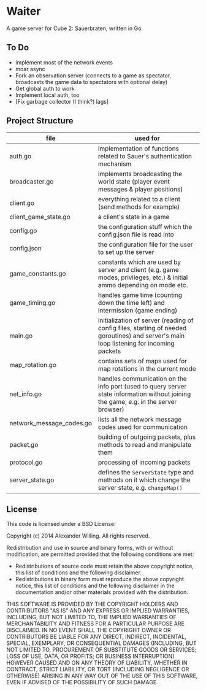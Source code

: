 # Waiter

A game server for Cube 2: Sauerbraten, written in Go.

## To Do

- implement most of the network events
- moar async
- Fork an observation server (connects to a game as spectator, broadcasts the game data to spectators with optional delay)
- Get global auth to work
- Implement local auth, too
- [Fix garbage collector (I think?) lags]

## Project Structure

| file                     | used for                                                                                                                                |
| ------------------------ | --------------------------------------------------------------------------------------------------------------------------------------- |
| auth.go                  | implementation of functions related to Sauer's authentication mechanism                                                                 |
| broadcaster.go           | implements broadcasting the world state (player event messages & player positions)                                                      |
| client.go                | everything related to a client (send methods for example)                                                                               |
| client_game_state.go     | a client's state in a game                                                                                                              |
| config.go                | the configuration stuff which the config.json file is read into                                                                         |
| config.json              | the configuration file for the user to set up the server                                                                                |
| game_constants.go        | constants which are used by server and client (e.g. game modes, privileges, etc.) & initial ammo depending on mode etc.                 |
| game_timing.go           | handles game time (counting down the time left) and intermission (game ending)                                                          |
| main.go                  | initialization of server (reading of config files, starting of needed goroutines) and server's main loop listening for incoming packets |
| map_rotation.go          | contains sets of maps used for map rotations in the current mode                                                                        |
| net_info.go              | handles communication on the info port (used to query server state information without joining the game, e.g. in the server browser)    |
| network_message_codes.go | lists all the network message codes used for communication                                                                              |
| packet.go                | building of outgoing packets, plus methods to read and manipulate them                                                                  |
| protocol.go              | processing of incoming packets                                                                                                          |
| server_state.go          | defines the `ServerState` type and methods on it which change the server state, e.g. `changeMap()`                                      |

## License

This code is licensed under a BSD License:

Copyright (c) 2014 Alexander Willing. All rights reserved.

Redistribution and use in source and binary forms, with or without modification,
are permitted provided that the following conditions are met:

- Redistributions of source code must retain the above copyright notice, this list of conditions and the following disclaimer.
- Redistributions in binary form must reproduce the above copyright notice, this list of conditions and the following disclaimer in the documentation and/or other materials provided with the distribution.

THIS SOFTWARE IS PROVIDED BY THE COPYRIGHT HOLDERS AND CONTRIBUTORS "AS IS" AND ANY EXPRESS OR IMPLIED WARRANTIES, INCLUDING, BUT NOT LIMITED TO, THE IMPLIED WARRANTIES OF MERCHANTABILITY AND FITNESS FOR A PARTICULAR PURPOSE ARE DISCLAIMED. IN NO EVENT SHALL THE COPYRIGHT OWNER OR CONTRIBUTORS BE LIABLE FOR ANY DIRECT, INDIRECT, INCIDENTAL, SPECIAL, EXEMPLARY, OR CONSEQUENTIAL DAMAGES (INCLUDING, BUT NOT LIMITED TO, PROCUREMENT OF SUBSTITUTE GOODS OR SERVICES; LOSS OF USE, DATA, OR PROFITS; OR BUSINESS INTERRUPTION) HOWEVER CAUSED AND ON ANY THEORY OF LIABILITY, WHETHER IN CONTRACT, STRICT LIABILITY, OR TORT (INCLUDING NEGLIGENCE OR OTHERWISE) ARISING IN ANY WAY OUT OF THE USE OF THIS SOFTWARE, EVEN IF ADVISED OF THE POSSIBILITY OF SUCH DAMAGE.
